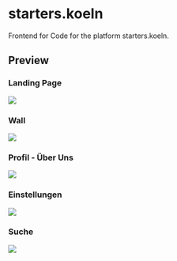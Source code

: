 # starters.koeln

Frontend for Code for the platform starters.koeln.

## Preview

### Landing Page

[![](http://download.united-studios.com/Bildschirmfoto%202016-07-05%20um%2016.53.01.png)](https://cmp-germany.github.io/starters.koeln)

### Wall

[![](http://download.united-studios.com/wall.png)](https://cmp-germany.github.io/starters.koeln/wall.html)

### Profil - Über Uns

[![](http://download.united-studios.com/profile-about.png)](https://cmp-germany.github.io/starters.koeln/profile-about.html)

### Einstellungen

[![](http://download.united-studios.com/settings.png)](https://cmp-germany.github.io/starters.koeln/settings.html)

### Suche

[![](http://download.united-studios.com/suche.png)](https://cmp-germany.github.io/starters.koeln/suche.html)
